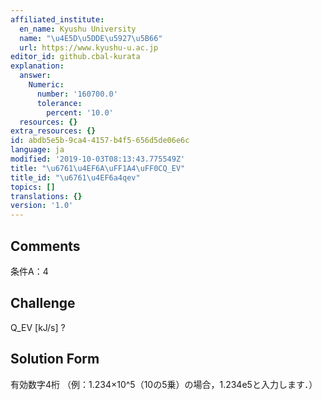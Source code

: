 ```yaml
---
affiliated_institute:
  en_name: Kyushu University
  name: "\u4E5D\u5DDE\u5927\u5B66"
  url: https://www.kyushu-u.ac.jp
editor_id: github.cbal-kurata
explanation:
  answer:
    Numeric:
      number: '160700.0'
      tolerance:
        percent: '10.0'
  resources: {}
extra_resources: {}
id: abdb5e5b-9ca4-4157-b4f5-656d5de06e6c
language: ja
modified: '2019-10-03T08:13:43.775549Z'
title: "\u6761\u4EF6A\uFF1A4\uFF0CQ_EV"
title_id: "\u6761\u4EF6a4qev"
topics: []
translations: {}
version: '1.0'
---
```


## Comments
条件A：4

## Challenge
Q_EV [kJ/s] ?

## Solution Form
有効数字4桁
（例：1.234×10^5（10の5乗）の場合，1.234e5と入力します．）




